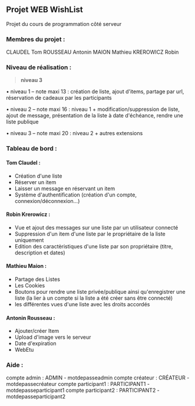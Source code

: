 ## Projet WEB WishList
Projet du cours de programmation côté serveur 

### Membres du projet :
CLAUDEL Tom
ROUSSEAU Antonin
MAION Mathieu
KREROWICZ Robin

### Niveau de réalisation : 

> **niveau 3**

• niveau 1 – note maxi 13 : création de liste, ajout d'items, partage par url, réservation de
cadeaux par les participants

• niveau 2 – note maxi 16 : niveau 1 + modification/suppression de liste, ajout de message,
présentation de la liste à date d'échéance, rendre une liste publique

• niveau 3 – note maxi 20 : niveau 2 + autres extensions

### Tableau de bord :

#### Tom Claudel : 
  - Création d'une liste
  - Réserver un item
  - Laisser un message en réservant un item
  - Système d'authentification (création d'un compte, connexion/déconnexion...)

#### Robin Krerowicz :
  - Vue et ajout des messages sur une liste par un utilisateur connecté
  - Suppression d'un item d'une liste par le propriétaire de la liste uniquement
  - Edition des caractèristiques d'une liste par son propriétaire (titre, description et dates)

#### Mathieu Maion :
 - Partage des Listes
 - Les Cookies 
 - Boutons pour rendre une liste privée/publique ainsi qu'enregistrer une liste (la lier à un compte si la liste a été créer sans être connecté)
 - les différentes vues d'une liste avec les droits accordés

#### Antonin Rousseau :
 - Ajouter/créer Item
 - Upload d'image vers le serveur 
 - Date d'expiration
 - WebEtu


### Aide : 
compte admin : ADMIN - motdepasseadmin
compte créateur : CRÉATEUR - motdepassecréateur
compte participant1 : PARTICIPANT1 - motdepasseparticipant1
compte participant2 : PARTICIPANT2 - motdepasseparticipant2
